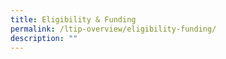 ```yaml
---
title: Eligibility & Funding
permalink: /ltip-overview/eligibility-funding/
description: ""
---
```


